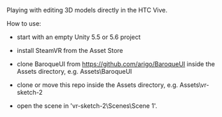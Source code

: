 Playing with editing 3D models directly in the HTC Vive.


How to use:

* start with an empty Unity 5.5 or 5.6 project

* install SteamVR from the Asset Store

* clone BaroqueUI from https://github.com/arigo/BaroqueUI inside
  the Assets directory, e.g. Assets\BaroqueUI

* clone or move this repo inside the Assets directory, e.g. Assets\vr-sketch-2

* open the scene in 'vr-sketch-2\Scenes\Scene 1'.

